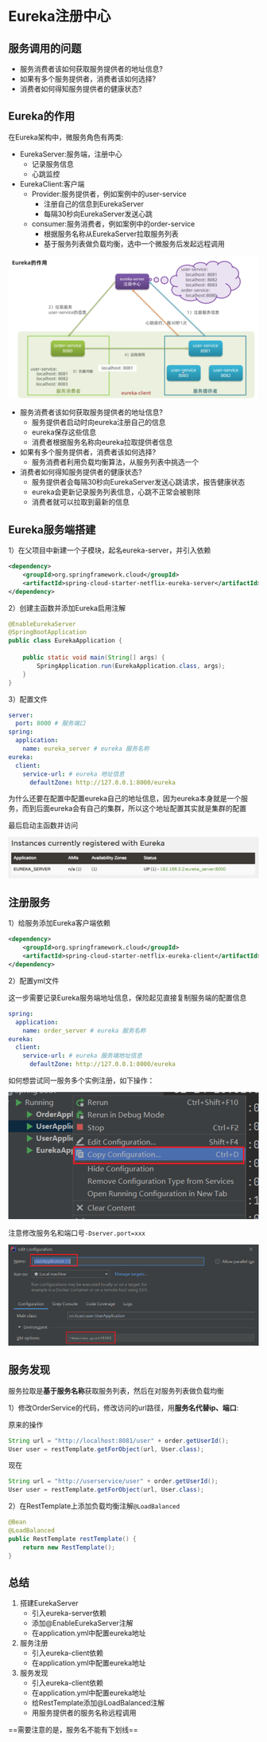 # Eureka注册中心

## 服务调用的问题

+ 服务消费者该如何获取服务提供者的地址信息?
+ 如果有多个服务提供者，消费者该如何选择?
+ 消费者如何得知服务提供者的健康状态?

## Eureka的作用

在Eureka架构中，微服务角色有两类:

+ EurekaServer:服务端，注册中心
  + 记录服务信息
  + 心跳监控
+ EurekaClient:客户端
  + Provider:服务提供者，例如案例中的user-service
    + 注册自己的信息到EurekaServer
    + 每隔30秒向EurekaServer发送心跳
  + consumer:服务消费者，例如案例中的order-service
    + 根据服务名称从EurekaServer拉取服务列表
    + 基于服务列表做负载均衡，选中一个微服务后发起远程调用

![image-20220114155623471](img/image-20220114155623471.png)

+ 服务消费者该如何获取服务提供者的地址信息?
  + 服务提供者启动时向eureka注册自己的信息
  + eureka保存这些信息
  + 消费者根据服务名称向eureka拉取提供者信息
+ 如果有多个服务提供者，消费者该如何选择?
  + 服务消费者利用负载均衡算法，从服务列表中挑选一个
+ 消费者如何得知服务提供者的健康状态?
  + 服务提供者会每隔30秒向EurekaServer发送心跳请求，报告健康状态
  + eureka会更新记录服务列表信息，心跳不正常会被剔除 
  + 消费者就可以拉取到最新的信息

## Eureka服务端搭建

1）在父项目中新建一个子模块，起名eureka-server，并引入依赖

```xml
<dependency>
    <groupId>org.springframework.cloud</groupId>
    <artifactId>spring-cloud-starter-netflix-eureka-server</artifactId>
</dependency>
```

2）创建主函数并添加Eureka启用注解

```java
@EnableEurekaServer
@SpringBootApplication
public class EurekaApplication {

    public static void main(String[] args) {
        SpringApplication.run(EurekaApplication.class, args);
    }
}
```

3）配置文件

```yml
server:
  port: 8000 # 服务端口
spring:
  application:
    name: eureka_server # eureka 服务名称
eureka:
  client:
    service-url: # eureka 地址信息
      defaultZone: http://127.0.0.1:8000/eureka
```

为什么还要在配置中配置eureka自己的地址信息，因为eureka本身就是一个服务，而到后面eureka会有自己的集群，所以这个地址配置其实就是集群的配置

最后启动主函数并访问

![image-20220114162045731](img/image-20220114162045731.png)

## 注册服务

1）给服务添加Eureka客户端依赖

```xml
<dependency>
    <groupId>org.springframework.cloud</groupId>
    <artifactId>spring-cloud-starter-netflix-eureka-client</artifactId>
</dependency>
```

2）配置yml文件

这一步需要记录Eureka服务端地址信息，保险起见直接复制服务端的配置信息

```yml
spring:
  application:
    name: order_server # eureka 服务名称
eureka:
  client:
    service-url: # eureka 服务端地址信息
      defaultZone: http://127.0.0.1:8000/eureka
```

如何想尝试同一服务多个实例注册，如下操作：

![image-20220114163630173](img/image-20220114163630173.png)

注意修改服务名和端口号`-Dserver.port=xxx`

![image-20220114163704421](img/image-20220114163704421.png)

## 服务发现

服务拉取是**基于服务名称**获取服务列表，然后在对服务列表做负载均衡

1）修改OrderService的代码，修改访问的url路径，用**服务名代替ip、端口**:

原来的操作

```java
String url = "http://localhost:8081/user" + order.getUserId();
User user = restTemplate.getForObject(url, User.class);
```

现在

```java
String url = "http://userservice/user" + order.getUserId();
User user = restTemplate.getForObject(url, User.class);
```

2）在RestTemplate上添加负载均衡注解`@LoadBalanced`

```java
@Bean
@LoadBalanced
public RestTemplate restTemplate() {
    return new RestTemplate();
}
```

## 总结

1. 搭建EurekaServer
   + 引入eureka-server依赖
   + 添加@EnableEurekaServer注解
   + 在application.yml中配置eureka地址
2. 服务注册
   + 引入eureka-client依赖
   + 在application.yml中配置eureka地址
3. 服务发现
   + 引入eureka-client依赖
   + 在application.yml中配置eureka地址
   + 给RestTemplate添加@LoadBalanced注解
   + 用服务提供者的服务名称远程调用

==需要注意的是，服务名不能有下划线==


